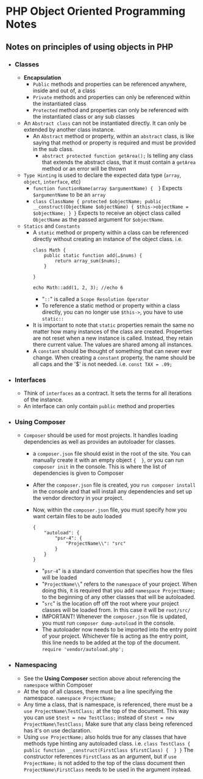 # PHP Object Oriented Programming Notes

## Notes on principles of using objects in PHP

* ### Classes
    * **Encapsulation**
        * `Public` methods and properties can be referenced anywhere, inside and out of, a class
        * `Private` methods and properties can only be referenced within the instantiated class
        * `Protected` method and properties can only be referenced with the instantiated class or any sub classes
    * An `Abstract class` can not be instantiated directly. It can only be extended by another class instance.
        * An `Abstract` method or property, within an `abstract` class, is like saying that method or property is required and must be provided in the sub class.
            * `abstract protected function getArea();` Is telling any class that extends the abstract class, that it must contain a `getArea` method or an error will  be thrown
    * `Type Hinting` is used to declare the expected data type (`array`, `object`, `interface`, etc)
        * `function functionName(array $argumentName) {  `} Expects `$argumentName` to be an `array`
        * `class ClassName { protected $objectName; public __construct(ObjectName $objectName) { $this->objectName = $objectName; } }` Expects to receive an object class called `ObjectName` as the passed argument for `$objectName`.
    * `Statics` and `Constants`
        * A `static` method or property within a class can be referenced directly without creating an instance of the object class. i.e.
            ```
			class Math {
                public static function add(…$nums) {
                    return array_sum($nums);
                }

			}

			echo Math::add(1, 2, 3); //echo 6
            ```
            * "`::`" is called a `Scope Resolution Operator`
            * To reference a static method or property within a class directly, you can no longer use `$this->`, you have to use `static::`
        * It is important to note that `static` properties remain the same no matter how many instances of the class are created. Properties are not reset when a new instance is called. Instead, they retain there current value. The values are shared among all instances.
        * A `constant` should be thought of something that can never ever change. When creating a `constant` property, the name should be all caps and the '$' is not needed. i.e. `const TAX = .09;`
* ### Interfaces
    * Think of `interfaces` as a contract. It sets the terms for all iterations of the instance.
    * An interface can only contain `public` method and properties
* ### Using Composer
    * `Composer` should be used for most projects. It handles loading dependencies as well as provides an autoloader for classes.
        * a `composer.json` file should exist in the root of the site. You can manually create it with an empty object `{  }`, or you can run `composer init` in the console. This is where the list of dependencies is given to Composer
        * After the `composer.json` file is created, you `run composer install` in the console and that will install any dependencies and set up the vendor directory in your project.
        * Now, within the `composer.json` file, you must specify how you want certain files to be auto loaded
			```
            {
				"autoload": {
					"psr-4": {
						"ProjectName\\": "src"
					}
				}
			}
            ```
			
            * "`psr-4`" is a standard convention that specifies how the files will be loaded
            * "`ProjectName\\`" refers to the `namespace` of your project. When doing this, it is required that you add `namespace ProjectName;` to the beginning of any other classes that will be autoloaded.
            * "`src`" is the location off off the root where your project classes will be loaded from. In this case it will be `root/src/`
            * IMPORTANT! Whenever the `composer.json` file is updated, you must run `composer dump-autoload` in the console.
            * The autoloader now needs to be imported into the entry point of your project. Whichever file is acting as the entry point, this line needs to be added at the top of the document. `require 'vendor/autoload.php';`
* ### Namespacing
    * See the **Using Composer** section above about referencing the `namespace` within Composer
    * At the top of all classes, there must be a line specifying the namespace. `namespace ProjectName;`
    * Any time a class, that is namespace, is referenced, there must be a `use ProjectName\TestClass;` at the top of the document. This way you can use `$test = new TestClass;` instead of `$test = new ProjectName\TestClass;` Make sure that any class being referenced has it's on use declaration.
    * Using `use ProjectName;` also holds true for any classes that have methods type hinting any autoloaded class. i.e. `class TestClass { public function __construct(FirstClass $firstClass) {  } }` The constructor references `FirstClass` as an argument, but if `use ProjectName;` is not added to the top of the class document then `ProjectName\FirstClass` needs to be used in the argument instead.
